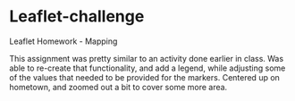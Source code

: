 # Leaflet-challenge
Leaflet Homework - Mapping

This assignment was pretty similar to an activity done earlier in class. Was able to re-create that functionality, and add a legend, while adjusting some of the values that needed to be provided for the markers. Centered up on hometown, and zoomed out a bit to cover some more area. 
